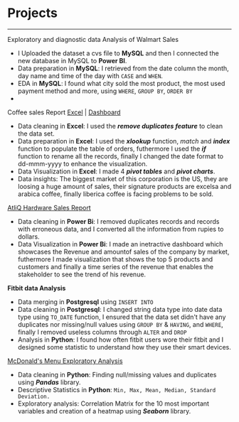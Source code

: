 # Projects

***

Exploratory and diagnostic data Analysis of Walmart Sales
- I Uploaded the dataset a cvs file to **MySQL** and then I connected the new database in MySQL to **Power BI**.
- Data preparation in **MySQL**: I retrieved from the date column the month, day name and time of the day with ```CASE``` and ```WHEN```.
- EDA in **MySQL**: I found what city sold the most product, the most used payment method and more, using ```WHERE```, ```GROUP BY```, ```ORDER BY``` 
- 

Coffee sales Report [Excel](https://github.com/Hazael-diaz-data/projects/blob/main/Coffe_sales_report.xlsx) | [Dashboard](https://github.com/Hazael-diaz-data/projects/blob/main/Coffe_sales_report.pdf)
- Data cleaning in **Excel**: I used the ***remove duplicates feature*** to clean the data set.
- Data preparation in **Excel**: I used the ***xlookup*** function, *match* and ***index*** function to populate the table of orders, futhermore I used the ***if*** function to rename all the records, finally I changed the date format to dd-mmm-yyyy to enhance the visualization.
- Data Visualization in **Excel**: I made 4 ***pivot tables*** and ***pivot charts***.
- Data insights: The biggest market of this corporation is the US, they are loosing a huge amount of sales, their signature products are excelsa and arabica coffee, finally liberica coffee is facing problems to be sold.

[AtliQ Hardware Sales Report](https://github.com/Hazael-diaz-data/projects/blob/main/SALES.pdf)
- Data cleaning in **Power Bi**: I removed duplicates records and records with erroneous data, and I converted all the information from rupies to dollars.
- Data Visualization in **Power Bi**: I made an inetractive dashboard which showcases the Revenue and amountof sales of the company by market, futhermore I made visualization that shows the top 5 products and customers and finally a time series of the revenue that enables the stakeholder to see the trend of his revenue.  

**Fitbit data Analysis**
-  Data merging in **Postgresql** using ```INSERT INTO```
- Data cleaning in **Postgresql**: I changed string data type into date data type using ```TO_DATE``` function, I ensured that the data set didn't have any duplicates nor missing/null values using ```GROUP BY``` & ```HAVING```, and ```WHERE```, finally I removed useless columns through ```ALTER``` and ```DROP```
- Analysis in **Python**: I found how often fitbit users wore their fitbit and I designed some statistic to understand how they use their smart devices.

[McDonald's Menu Exploratory Analysis](https://github.com/Hazael-diaz-data/projects/blob/main/eda_mc.ipynb)
- Data cleaning in **Python**: Finding null/missing values and duplicates using ***Pandas*** library.
- Descriptive Statistics in **Python**: ```Min, Max, Mean, Median, Standard Deviation.```
- Exploratory analysis: Correlation Matrix for the 10 most important variables and creation of a heatmap using ***Seaborn*** library.
